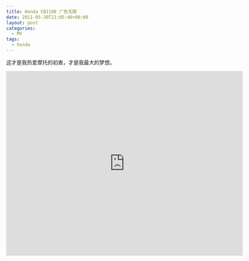 ```yaml
---
title: Honda CB1100 广告无限
date: 2011-05-30T21:05:40+00:00
layout: post
categories:
  - MV
tags:
  - honda
---
```


这才是我热爱摩托的初衷，才是我最大的梦想。

<iframe frameborder="0" width="640" height="498" src="https://v.qq.com/iframe/player.html?vid=m01563dlq8i&tiny=0&auto=0" allowfullscreen></iframe>


